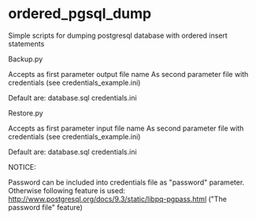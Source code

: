 # ordered_pgsql_dump
Simple scripts for dumping postgresql database with ordered insert statements


Backup.py

 Accepts as first parameter output file name
 As second parameter file with credentials (see credentials_example.ini)

 Default are: database.sql credentials.ini


Restore.py

 Accepts as first parameter input file name
 As second parameter file with credentials (see credentials_example.ini)

 Default are: database.sql credentials.ini


NOTICE:

 Password can be included into credentials file as "password" parameter.
 Otherwise following feature is used: http://www.postgresql.org/docs/9.3/static/libpq-pgpass.html
 ("The password file" feature)